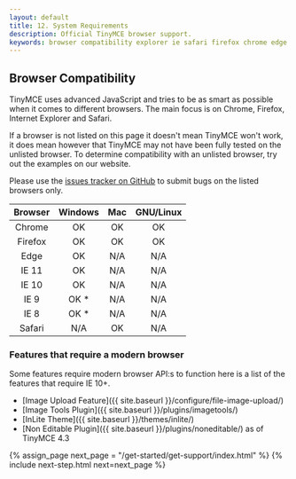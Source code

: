 ```yaml
---
layout: default
title: 12. System Requirements
description: Official TinyMCE browser support.
keywords: browser compatibility explorer ie safari firefox chrome edge
---
```


## Browser Compatibility

TinyMCE uses advanced JavaScript and tries to be as smart as possible when it comes to different browsers. The main focus is on Chrome, Firefox, Internet Explorer and Safari.

If a browser is not listed on this page it doesn't mean TinyMCE won't work, it does mean however that TinyMCE may not have been fully tested on the unlisted browser. To determine compatibility with an unlisted browser, try out the examples on our website.

Please use the [issues tracker on GitHub](https://github.com/tinymce/tinymce/issues) to submit bugs on the listed browsers only.

|Browser | Windows | Mac | GNU/Linux |
|:------:|:-------:|:---:|:---------:|
|Chrome  | OK      | OK  | OK |
|Firefox | OK      | OK  | OK |
|Edge    | OK      | N/A | N/A |
|IE 11   | OK      | N/A | N/A |
|IE 10   | OK      | N/A | N/A |
|IE 9    | OK *    | N/A | N/A |
|IE 8    | OK *    | N/A | N/A |
|Safari  | N/A     | OK  | N/A |

### Features that require a modern browser

Some features require modern browser API:s to function here is a list of the features that require IE 10+.

* [Image Upload Feature]({{ site.baseurl }}/configure/file-image-upload/)
* [Image Tools Plugin]({{ site.baseurl }}/plugins/imagetools/)
* [InLite Theme]({{ site.baseurl }}/themes/inlite/)
* [Non Editable Plugin]({{ site.baseurl }}/plugins/noneditable/) as of TinyMCE 4.3

{% assign_page next_page = "/get-started/get-support/index.html" %}
{% include next-step.html next=next_page %}
